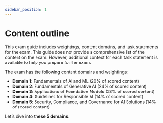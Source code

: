 ```yaml
---
sidebar_position: 1
---
```


# Content outline

This exam guide includes weightings, content domains, and task statements for the
exam. This guide does not provide a comprehensive list of the content on the exam.
However, additional context for each task statement is available to help you prepare
for the exam.

The exam has the following content domains and weightings:

- **Domain 1**: Fundamentals of AI and ML (20% of scored content)
- **Domain 2**: Fundamentals of Generative AI (24% of scored content)
- **Domain 3**: Applications of Foundation Models (28% of scored content)
- **Domain 4**: Guidelines for Responsible AI (14% of scored content)
- **Domain 5**: Security, Compliance, and Governance for AI Solutions (14% of
scored content)

Let’s dive into **these 5 domains**.

